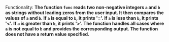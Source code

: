 Functionality: **The function `func` reads two non-negative integers `a` and `b` as strings without leading zeros from the user input. It then compares the values of `a` and `b`. If `a` is equal to `b`, it prints '='. If `a` is less than `b`, it prints '<'. If `a` is greater than `b`, it prints '>'. The function handles all cases where `a` is not equal to `b` and provides the corresponding output. The function does not have a return value specified.**